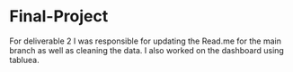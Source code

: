 # Final-Project
For deliverable 2 I was responsible for updating the Read.me for the main branch as well as cleaning the data. I also worked on the dashboard using tabluea.
